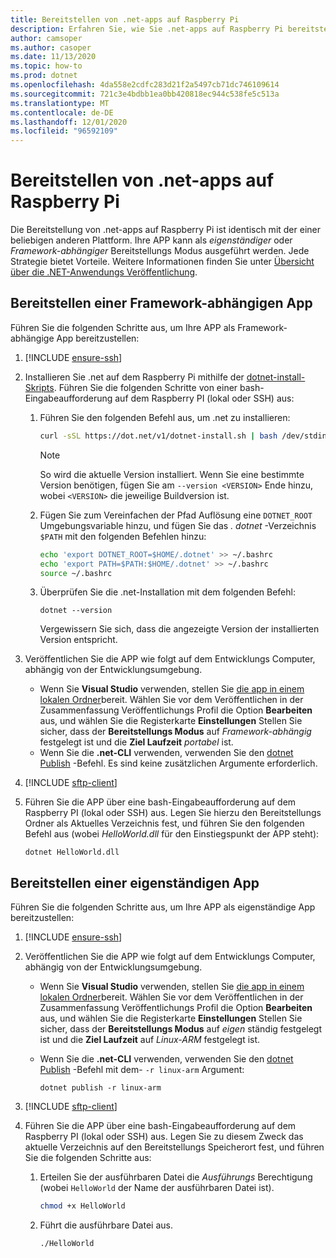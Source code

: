 ```yaml
---
title: Bereitstellen von .net-apps auf Raspberry Pi
description: Erfahren Sie, wie Sie .net-apps auf Raspberry Pi bereitstellen.
author: camsoper
ms.author: casoper
ms.date: 11/13/2020
ms.topic: how-to
ms.prod: dotnet
ms.openlocfilehash: 4da558e2cdfc283d21f2a5497cb71dc746109614
ms.sourcegitcommit: 721c3e4bdbb1ea0bb420818ec944c538fe5c513a
ms.translationtype: MT
ms.contentlocale: de-DE
ms.lasthandoff: 12/01/2020
ms.locfileid: "96592109"
---
```

# <a name="deploy-net-apps-to-raspberry-pi"></a>Bereitstellen von .net-apps auf Raspberry Pi

Die Bereitstellung von .net-apps auf Raspberry Pi ist identisch mit der einer beliebigen anderen Plattform. Ihre APP kann als *eigenständiger* oder *Framework-abhängiger* Bereitstellungs Modus ausgeführt werden. Jede Strategie bietet Vorteile. Weitere Informationen finden Sie unter [Übersicht über die .NET-Anwendungs Veröffentlichung](../core/deploying/index.md).

## <a name="deploying-a-framework-dependent-app"></a>Bereitstellen einer Framework-abhängigen App

Führen Sie die folgenden Schritte aus, um Ihre APP als Framework-abhängige App bereitzustellen:

1. [!INCLUDE [ensure-ssh](includes/ensure-ssh.md)]

1. Installieren Sie .net auf dem Raspberry Pi mithilfe der [dotnet-install-Skripts](../core/tools/dotnet-install-script.md). Führen Sie die folgenden Schritte von einer bash-Eingabeaufforderung auf dem Raspberry PI (lokal oder SSH) aus:
    1. Führen Sie den folgenden Befehl aus, um .net zu installieren:

        ```bash
        curl -sSL https://dot.net/v1/dotnet-install.sh | bash /dev/stdin
        ```

        > [!NOTE]
        > So wird die aktuelle Version installiert. Wenn Sie eine bestimmte Version benötigen, fügen Sie am `--version <VERSION>` Ende hinzu, wobei `<VERSION>` die jeweilige Buildversion ist.

    1. Fügen Sie zum Vereinfachen der Pfad Auflösung eine `DOTNET_ROOT` Umgebungsvariable hinzu, und fügen Sie das *. dotnet* -Verzeichnis `$PATH` mit den folgenden Befehlen hinzu:

        ```bash
        echo 'export DOTNET_ROOT=$HOME/.dotnet' >> ~/.bashrc
        echo 'export PATH=$PATH:$HOME/.dotnet' >> ~/.bashrc
        source ~/.bashrc
        ```

    1. Überprüfen Sie die .net-Installation mit dem folgenden Befehl:

        ```dotnetcli
        dotnet --version
        ```

        Vergewissern Sie sich, dass die angezeigte Version der installierten Version entspricht.

1. Veröffentlichen Sie die APP wie folgt auf dem Entwicklungs Computer, abhängig von der Entwicklungsumgebung.
    - Wenn Sie **Visual Studio** verwenden, stellen Sie [die app in einem lokalen Ordner](/visualstudio/deployment/quickstart-deploy-to-local-folder?view=vs-2019)bereit. Wählen Sie vor dem Veröffentlichen in der Zusammenfassung Veröffentlichungs Profil die Option **Bearbeiten** aus, und wählen Sie die Registerkarte **Einstellungen** Stellen Sie sicher, dass der **Bereitstellungs Modus** auf *Framework-abhängig* festgelegt ist und die **Ziel Laufzeit** *portabel* ist.
    - Wenn Sie die **.net-CLI** verwenden, verwenden Sie den [dotnet Publish](../core/tools/dotnet-publish.md) -Befehl. Es sind keine zusätzlichen Argumente erforderlich.

1. [!INCLUDE [sftp-client](includes/sftp-client.md)]

1. Führen Sie die APP über eine bash-Eingabeaufforderung auf dem Raspberry PI (lokal oder SSH) aus. Legen Sie hierzu den Bereitstellungs Ordner als Aktuelles Verzeichnis fest, und führen Sie den folgenden Befehl aus (wobei *HelloWorld.dll* für den Einstiegspunkt der APP steht):

    ```dotnetcli
    dotnet HelloWorld.dll
    ```

## <a name="deploying-a-self-contained-app"></a>Bereitstellen einer eigenständigen App

Führen Sie die folgenden Schritte aus, um Ihre APP als eigenständige App bereitzustellen:

1. [!INCLUDE [ensure-ssh](includes/ensure-ssh.md)]

1. Veröffentlichen Sie die APP wie folgt auf dem Entwicklungs Computer, abhängig von der Entwicklungsumgebung.
    - Wenn Sie **Visual Studio** verwenden, stellen Sie [die app in einem lokalen Ordner](/visualstudio/deployment/quickstart-deploy-to-local-folder?view=vs-2019)bereit. Wählen Sie vor dem Veröffentlichen in der Zusammenfassung Veröffentlichungs Profil die Option **Bearbeiten** aus, und wählen Sie die Registerkarte **Einstellungen** Stellen Sie sicher, dass der **Bereitstellungs Modus** auf *eigen* ständig festgelegt ist und die **Ziel Laufzeit** auf *Linux-ARM* festgelegt ist.
    - Wenn Sie die **.net-CLI** verwenden, verwenden Sie den [dotnet Publish](../core/tools/dotnet-publish.md) -Befehl mit dem- `-r linux-arm` Argument:

        ```dotnetcli
        dotnet publish -r linux-arm
        ```

1. [!INCLUDE [sftp-client](includes/sftp-client.md)]

1. Führen Sie die APP über eine bash-Eingabeaufforderung auf dem Raspberry PI (lokal oder SSH) aus. Legen Sie zu diesem Zweck das aktuelle Verzeichnis auf den Bereitstellungs Speicherort fest, und führen Sie die folgenden Schritte aus:
    1. Erteilen Sie der ausführbaren Datei die *Ausführungs* Berechtigung (wobei `HelloWorld` der Name der ausführbaren Datei ist).

        ```bash
        chmod +x HelloWorld
        ```

    1. Führt die ausführbare Datei aus.

        ```bash
        ./HelloWorld
        ```
